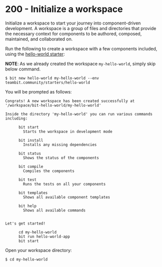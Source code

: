 # 200 - Initialize a workspace

Initialize a workspace to start your journey into component-driven development. A workspace is a group of files and directories that provide the necessary context for components to be authored, composed, maintained, and collaborated on.

Run the following to create a workspace with a few components included, using the [hello-world starter](https://bit.cloud/teambit/community/starters/hello-world?_gl=1*b0egob*_ga*MTgyMjIxMzQ4MS4xNjkxMzk3MzQx*_ga_C0T2GH2G99*MTY5MTQwNjAxMi4yLjEuMTY5MTQwNzI3My41Mi4wLjA.):

**NOTE**: As we already created the workspace ```my-hello-world```, simply skip below command.

```
$ bit new hello-world my-hello-world --env teambit.community/starters/hello-world
```

You will be prompted as follows:

```
Congrats! A new workspace has been created successfully at '/workspace/bit-hello-world/my-hello-world'

Inside the directory 'my-hello-world' you can run various commands including:

      bit start
        Starts the workspace in development mode

      bit install
        Installs any missing dependencies

      bit status
        Shows the status of the components

      bit compile
        Compiles the components

      bit test
        Runs the tests on all your components

      bit templates
        Shows all available component templates

      bit help
        Shows all available commands


Let's get started!

      cd my-hello-world
      bit run hello-world-app
      bit start
```


Open your workspace directory:

```
$ cd my-hello-world
```
